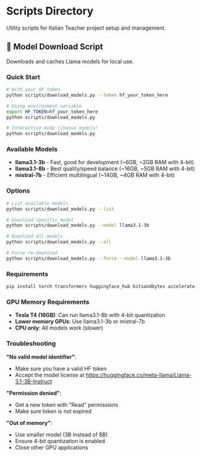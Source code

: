 # Scripts Directory

Utility scripts for Italian Teacher project setup and management.

## 🔽 Model Download Script

Downloads and caches Llama models for local use.

### Quick Start

```bash
# With your HF token
python scripts/download_models.py --token hf_your_token_here

# Using environment variable
export HF_TOKEN=hf_your_token_here
python scripts/download_models.py

# Interactive mode (choose models)
python scripts/download_models.py
```

### Available Models

- **llama3.1-3b** - Fast, good for development (~6GB, ~2GB RAM with 4-bit)
- **llama3.1-8b** - Best quality/speed balance (~16GB, ~5GB RAM with 4-bit)
- **mistral-7b** - Efficient multilingual (~14GB, ~4GB RAM with 4-bit)

### Options

```bash
# List available models
python scripts/download_models.py --list

# Download specific model
python scripts/download_models.py --model llama3.1-3b

# Download all models
python scripts/download_models.py --all

# Force re-download
python scripts/download_models.py --force --model llama3.1-3b
```

### Requirements

```bash
pip install torch transformers huggingface_hub bitsandbytes accelerate
```

### GPU Memory Requirements

- **Tesla T4 (16GB)**: Can run llama3.1-8b with 4-bit quantization
- **Lower memory GPUs**: Use llama3.1-3b or mistral-7b
- **CPU only**: All models work (slower)

### Troubleshooting

**"No valid model identifier"**:
- Make sure you have a valid HF token
- Accept the model license at https://huggingface.co/meta-llama/Llama-3.1-3B-Instruct

**"Permission denied"**:
- Get a new token with "Read" permissions
- Make sure token is not expired

**"Out of memory"**:
- Use smaller model (3B instead of 8B)
- Ensure 4-bit quantization is enabled
- Close other GPU applications